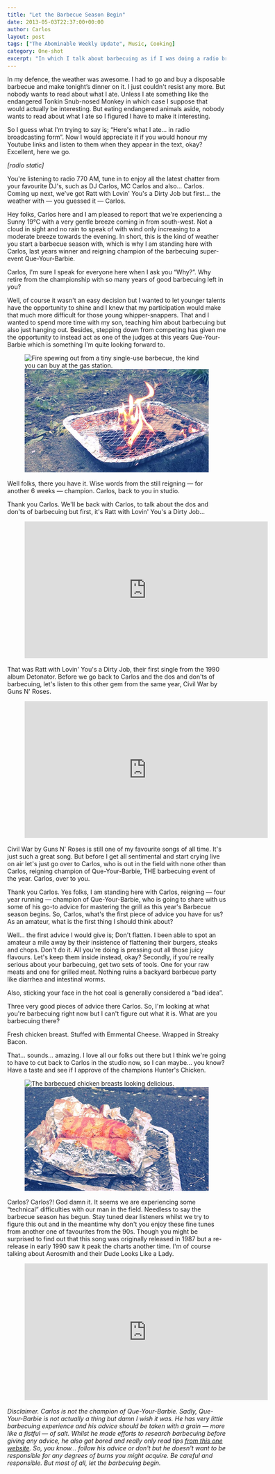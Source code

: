 ```yaml
---
title: "Let the Barbecue Season Begin"
date: 2013-05-03T22:37:00+00:00
author: Carlos
layout: post
tags: ["The Abominable Weekly Update", Music, Cooking]
category: One-shot
excerpt: "In which I talk about barbecuing as if I was doing a radio broadcast with music and all."
---
```

In my defence, the weather was awesome. I had to go and buy a disposable barbecue and make tonight’s dinner on it. I just couldn't resist any more. But nobody wants to read about what I ate. Unless I ate something like the endangered Tonkin Snub-nosed Monkey in which case I suppose that would actually be interesting. But eating endangered animals aside, nobody wants to read about what I ate so I figured I have to make it interesting.

So I guess what I'm trying to say is; “Here's what I ate… in radio broadcasting form”. Now I would appreciate it if you would honour my Youtube links and listen to them when they appear in the text, okay? Excellent, here we go.

*\[radio static]*

You're listening to radio 770 AM, tune in to enjoy all the latest chatter from your favourite DJ's, such as DJ Carlos, MC Carlos and also… Carlos. Coming up next, we've got Ratt with Lovin' You's a Dirty Job but first… the weather with — you guessed it — Carlos.

Hey folks, Carlos here and I am pleased to report that we're experiencing a Sunny 19°C with a very gentle breeze coming in from south-west. Not a cloud in sight and no rain to speak of with wind only increasing to a moderate breeze towards the evening. In short, this is the kind of weather you start a barbecue season with, which is why I am standing here with Carlos, last years winner and reigning champion of the barbecuing super-event Que-Your-Barbie.

Carlos, I'm sure I speak for everyone here when I ask you “Why?”. Why retire from the championship with so many years of good barbecuing left in you?

Well, of course it wasn't an easy decision but I wanted to let younger talents have the opportunity to shine and I knew that my participation would make that much more difficult for those young whipper-snappers. That and I wanted to spend more time with my son, teaching him about barbecuing but also just hanging out. Besides, stepping down from competing has given me the opportunity to instead act as one of the judges at this years Que-Your-Barbie which is something I'm quite looking forward to.

<figure>
    <img class="js-lazy-load" data-original="/assets/posts/2013/05/bbq-1.jpg" alt="Fire spewing out from a tiny single-use barbecue, the kind you can buy at the gas station.">
  <noscript>
    <img src="/assets/posts/2013/05/bbq-1.jpg" alt="Fire spewing out from a tiny single-use barbecue, the kind you can buy at the gas station.">
  </noscript>
</figure>

Well folks, there you have it. Wise words from the still reigning — for another 6 weeks — champion. Carlos, back to you in studio.

Thank you Carlos. We'll be back with Carlos, to talk about the dos and don'ts of barbecuing but first, it's Ratt with Lovin' You's a Dirty Job…

<figure class="media-audio">
    <iframe width="560" height="315" src="https://www.youtube.com/embed/X-YPD_TZ11s?showinfo=0" frameborder="0" allowfullscreen></iframe>
</figure>

That was Ratt with Lovin' You's a Dirty Job, their first single from the 1990 album Detonator. Before we go back to Carlos and the dos and don'ts of barbecuing, let's listen to this other gem from the same year, Civil War by Guns N' Roses.

<figure class="media-audio">
    <iframe width="560" height="315" src="https://www.youtube.com/embed/E9VhD4SccSE?showinfo=0" frameborder="0" allowfullscreen></iframe>
</figure>

Civil War by Guns N' Roses is still one of my favourite songs of all time. It's just such a great song. But before I get all sentimental and start crying live on air let's just go over to Carlos, who is out in the field with none other than Carlos, reigning champion of Que-Your-Barbie, THE barbecuing event of the year. Carlos, over to you.

Thank you Carlos. Yes folks, I am standing here with Carlos, reigning — four year running — champion of Que-Your-Barbie, who is going to share with us some of his go-to advice for mastering the grill as this year's Barbecue season begins. So, Carlos, what's the first piece of advice you have for us? As an amateur, what is the first thing I should think about?

Well… the first advice I would give is; Don't flatten. I been able to spot an amateur a mile away by their insistence of flattening their burgers, steaks and chops. Don't do it. All you're doing is pressing out all those juicy flavours. Let's keep them inside instead, okay? Secondly, if you're really serious about your barbecuing, get two sets of tools. One for your raw meats and one for grilled meat. Nothing ruins a backyard barbecue party like diarrhea and intestinal worms.

Also, sticking your face in the hot coal is generally considered a “bad idea”.

Three very good pieces of advice there Carlos. So, I'm looking at what you're barbecuing right now but I can't figure out what it is. What are you barbecuing there?

Fresh chicken breast. Stuffed with Emmental Cheese. Wrapped in Streaky Bacon.

That… sounds… amazing. I love all our folks out there but I think we're going to have to cut back to Carlos in the studio now, so I can maybe… you know? Have a taste and see if I approve of the champions Hunter's Chicken.

<figure>
    <img class="js-lazy-load" data-original="/assets/posts/2013/05/bbq-2.jpg" alt="The barbecued chicken breasts looking delicious.">
  <noscript>
    <img src="/assets/posts/2013/05/bbq-2.jpg" alt="The barbecued chicken breasts looking delicious.">
  </noscript>
</figure>

Carlos? Carlos?! God damn it. It seems we are experiencing some “technical” difficulties with our man in the field. Needless to say the barbecue season has begun. Stay tuned dear listeners whilst we try to figure this out and in the meantime why don't you enjoy these fine tunes from another one of favourites from the 90s. Though you might be surprised to find out that this song was originally released in 1987 but a re-release in early 1990 saw it peak the charts another time. I'm of course talking about Aerosmith and their Dude Looks Like a Lady.

<figure class="media-audio">
    <iframe width="560" height="315" src="https://www.youtube.com/embed/nf0oXY4nDxE?showinfo=0" frameborder="0" allowfullscreen></iframe>
</figure>

_Disclaimer. Carlos is not the champion of Que-Your-Barbie. Sadly, Que-Your-Barbie is not actually a thing but damn I wish it was. He has very little barbecuing experience and his advice should be taken with a grain — more like a fistful — of salt. Whilst he made efforts to research barbecuing before giving any advice, he also got bored and really only read tips <a href="http://www.smithfield.com/articles/article/top-10-grilling-dos-and-donts" >from this one website</a>. So, you know… follow his advice or don't but he doesn't want to be responsible for any degrees of burns you might acquire. Be careful and responsible. But most of all, let the barbecuing begin._
